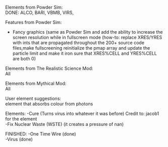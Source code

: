 Elements from Powder Sim:<br />
DONE: ALCO, BARI, VBMB, VIRS,
 
Features from Powder Sim:<br />
- Fancy graphics (same as Powder Sim and add the ability to increase the screen resolution while in fullscreen mode (how-to: replace XRES/YRES with ints that are propagated throughout the 200+ source code files,make fullscreening 
reinitialize the pmap array and update the particle limit and make it iron sure that XRES%CELL and YRES%CELL are both 0)
 
Elements from The Realistic Science Mod:<br />
All
 
Elements from Mythical Mod:<br />
All
 
 
User element suggestions:<br />
<iamaway> element that absorbs colour from photons<br />
 

Elements:
-Cure (Turns virus into whatever it was before) Credit to: jacob1 for the element <br />
-Fix Nuclear Waste (WSTE) (it creates a pressure of nan) <br />

FINISHED:
-One Time Wire (done)<br />
-Virus (done)<br />




